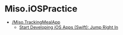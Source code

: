 # Miso.iOSPractice

- [/Miso.TrackingMealApp](/Miso.TrackingMealApp)
  - [Start Developing iOS Apps \(Swift\): Jump Right In](https://developer.apple.com/library/content/referencelibrary/GettingStarted/DevelopiOSAppsSwift/index.html#//apple_ref/doc/uid/TP40015214-CH2-SW1)
